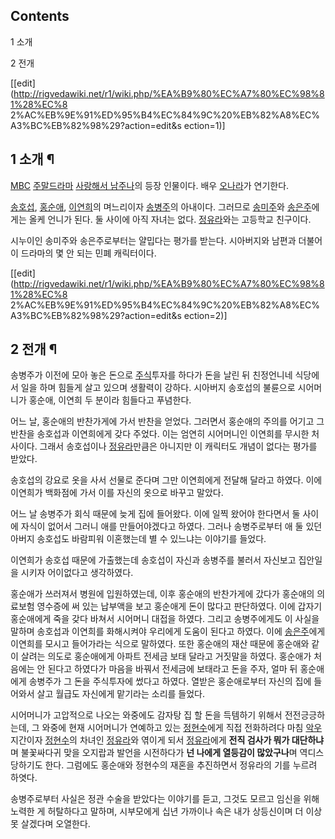 ## Contents

    

1 소개

2 전개

[[edit](http://rigvedawiki.net/r1/wiki.php/%EA%B9%80%EC%A7%80%EC%98%81%28%EC%8
2%AC%EB%9E%91%ED%95%B4%EC%84%9C%20%EB%82%A8%EC%A3%BC%EB%82%98%29?action=edit&s
ection=1)]

## 1 소개 ¶

[MBC](%EB%AC%B8%ED%99%94%EB%B0%A9%EC%86%A1.md) [주말드라마](%EC%A3%BC%EB%A7%90%20%EB%93%9C%EB%9D%BC%EB%A7%88.md) [사랑해서 남주나](%EC%82%AC%EB%9E%91%ED%95%B4%EC%84%9C%20%EB%82%A8%EC%A3%BC%EB%82%98.md)의 등장 인물이다.
배우 [오나라](%EC%98%A4%EB%82%98%EB%9D%BC#s-3.md)가 연기한다.

  

[송호섭](%EC%86%A1%ED%98%B8%EC%84%AD.md),
[홍순애](%ED%99%8D%EC%88%9C%EC%95%A0.md), [이연희](%EC%9D%B4%EC%97%B0%ED%9D%AC%28%EC%82%AC%EB%9E%91%ED%95%B4%EC%84%9C%20%EB%82%A8%EC%A3%BC%EB%82%98%29.md)의
며느리이자 [송병주](%EC%86%A1%EB%B3%91%EC%A3%BC.md)의 아내이다. 그러므로
[송미주](%EC%86%A1%EB%AF%B8%EC%A3%BC.md)와
[송은주](%EC%86%A1%EC%9D%80%EC%A3%BC.md)에게는 올케 언니가 된다. 둘 사이에 아직 자녀는 없다.
[정유라](%EC%A0%95%EC%9C%A0%EB%9D%BC.md)와는 고등학교 친구이다.

  

시누이인 송미주와 송은주로부터는 얄밉다는 평가를 받는다. 시아버지와 남편과 더불어 이 드라마의 몇 안 되는 민폐 캐릭터이다.

[[edit](http://rigvedawiki.net/r1/wiki.php/%EA%B9%80%EC%A7%80%EC%98%81%28%EC%8
2%AC%EB%9E%91%ED%95%B4%EC%84%9C%20%EB%82%A8%EC%A3%BC%EB%82%98%29?action=edit&s
ection=2)]

## 2 전개 ¶

송병주가 이전에 모아 놓은 돈으로 [주식](%EC%A3%BC%EC%8B%9D.md)투자를 하다가 돈을 날린 뒤 친정언니네 식당에서 일을
하며 힘들게 살고 있으며 생활력이 강하다. 시아버지 송호섭의 불륜으로 시어머니가 홍순애, 이연희 두 분이라 힘들다고 푸념한다.

  

어느 날, 홍순애의 반찬가게에 가서 반찬을 얻었다. 그러면서 홍순애의 주의를 어기고 그 반찬을 송호섭과 이연희에게 갖다 주었다. 이는 엄연히
시어머니인 이연희를 무시한 처사이다. 그래서 송호섭이나 [정유라](%EC%A0%95%EC%9C%A0%EB%9D%BC.md)만큼은
아니지만 이 캐릭터도 개념이 없다는 평가를 받았다.

  

송호섭의 강요로 옷을 사서 선물로 준다며 그만 이연희에게 전달해 달라고 하였다. 이에 이연희가 백화점에 가서 이를 자신의 옷으로 바꾸고
말았다.

  

어느 날 송병주가 회식 때문에 늦게 집에 들어왔다. 이에 일찍 왔어야 한다면서 둘 사이에 자식이 없어서 그러니 애를 만들어야겠다고 하였다.
그러나 송병주로부터 애 둘 있던 아버지 송호섭도 바람피워 이혼했는데 별 수 있느냐는 이야기를 들었다.

  

이연희가 송호섭 때문에 가출했는데 송호섭이 자신과 송병주를 불러서 자신보고 집안일을 시키자 어이없다고 생각하였다.

  

홍순애가 쓰러져서 병원에 입원하였는데, 이후 홍순애의 반찬가게에 갔다가 홍순애의 의료보험 영수증에 써 있는 납부액을 보고 홍순애게 돈이
많다고 판단하였다. 이에 갑자기 홍순애에게 죽을 갖다 바쳐서 시어머니 대접을 하였다. 그리고 송병주에게도 이 사실을 말하며 송호섭과 이연희를
화해시켜야 우리에게 도움이 된다고 하였다. 이에 [송은주](%EC%86%A1%EC%9D%80%EC%A3%BC.md)에게 이연희를 모시고
들어가라는 식으로 말하였다. 또한 홍순애의 재산 때문에 홍순애와 같이 살려는 의도로 홍순애에게 아파트 전세금 보태 달라고 거짓말을 하였다.
홍순애가 처음에는 안 된다고 하였다가 마음을 바꿔서 전세금에 보태라고 돈을 주자, 얼마 뒤 홍순애에게 송병주가 그 돈을 주식투자에 썼다고
하였다. 열받은 홍순애로부터 자신의 집에 들어와서 살고 월급도 자신에게 맡기라는 소리를 들었다.

  

시어머니가 고압적으로 나오는 와중에도 감자탕 집 할 돈을 득템하기 위해서 전전긍긍하는데, 그 와중에 현재 시어머니가 연예하고 있는
[정현수](%EC%A0%95%ED%98%84%EC%88%98.md)에게 직접 전화하려다 마침
[악우](%EC%95%85%EC%9A%B0.md)지간이자 [정현수](%EC%A0%95%ED%98%84%EC%88%98.md)의
차녀인 [정유라](%EC%A0%95%EC%9C%A0%EB%9D%BC.md)와 엮이게 되서
[정유라](%EC%A0%95%EC%9C%A0%EB%9D%BC.md)에게 **전직 검사가 뭐가 대단하냐**며 불꽃싸다귀 맞을 오지랍과
발언을 시전하다가 **넌 나에게 열등감이 많았구나**며 역디스 당하기도 한다. 그럼에도 홍순애와 정현수의 재혼을 추진하면서 정유라의 기를
누르려 하엿다.

  

송병주로부터 사실은 정관 수술을 받았다는 이야기를 듣고, 그것도 모르고 임신을 위해 노력한 게 허탈하다고 말하며, 시부모에게 십년 가까이나
속은 내가 상등신이며 더 이상 못 살겠다며 오열한다.

